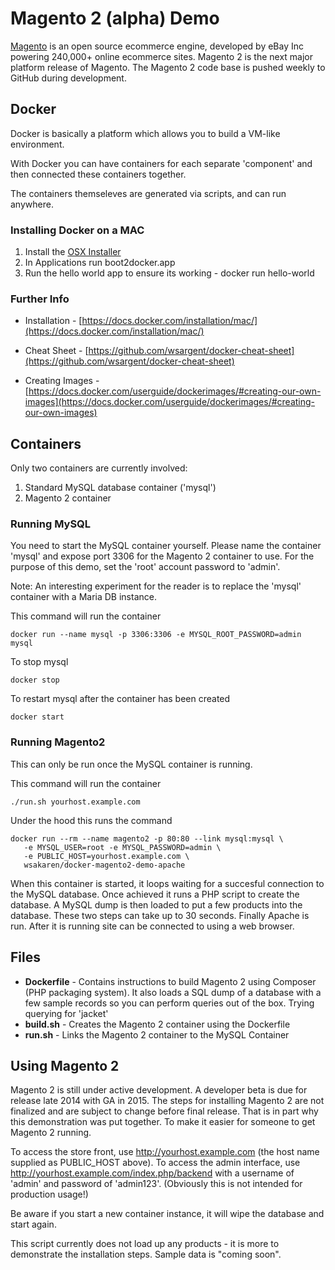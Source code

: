 # Magento 2 (alpha) Demo

[Magento](http://magento.com/) is an open source ecommerce engine,
developed by eBay Inc powering 240,000+ online ecommerce sites.
Magento 2 is the next major platform release of Magento.
The Magento 2 code base is pushed weekly to GitHub during development.

## Docker

Docker is basically a platform which allows you to build a VM-like environment.

With Docker you can have containers for each separate 'component' and then connected these containers together.

The containers themseleves are generated via scripts, and can run anywhere.

### Installing Docker on a MAC 

1. Install the [OSX Installer](https://github.com/boot2docker/osx-installer/releases/tag/v1.3.1)
2. In Applications run boot2docker.app
3. Run the hello world app to ensure its working - docker run hello-world

### Further Info

- Installation - [https://docs.docker.com/installation/mac/](https://docs.docker.com/installation/mac/)

- Cheat Sheet - [https://github.com/wsargent/docker-cheat-sheet](https://github.com/wsargent/docker-cheat-sheet)

- Creating Images - [https://docs.docker.com/userguide/dockerimages/#creating-our-own-images](https://docs.docker.com/userguide/dockerimages/#creating-our-own-images)


## Containers

Only two containers are currently involved:

1. Standard MySQL database container ('mysql')
2. Magento 2 container

### Running MySQL


You need to start the MySQL container yourself. Please name the container 'mysql'
and expose port 3306 for the Magento 2 container to use. For the purpose
of this demo, set the 'root' account password to 'admin'. 

Note: An interesting experiment for the reader is to replace the 'mysql' container with a Maria DB instance.


This command will run the container

    docker run --name mysql -p 3306:3306 -e MYSQL_ROOT_PASSWORD=admin mysql
    
To stop mysql 
    
    docker stop

To restart mysql after the container has been created 
    
    docker start

### Running Magento2

This can only be run once the MySQL container is running.

This command will run the container

    ./run.sh yourhost.example.com
    
Under the hood this runs the command

    docker run --rm --name magento2 -p 80:80 --link mysql:mysql \
       -e MYSQL_USER=root -e MYSQL_PASSWORD=admin \
       -e PUBLIC_HOST=yourhost.example.com \
       wsakaren/docker-magento2-demo-apache
       
When this container is started, it loops waiting for a succesful
connection to the MySQL database. Once achieved it runs a PHP script
to create the database. A MySQL dump is then loaded to put a few
products into the database. These two steps can take up to 30 seconds.
Finally Apache is run. After it is running site can be connected to
using a web browser.

## Files

* **Dockerfile** - Contains instructions to build Magento 2 using Composer (PHP packaging system). It also loads a SQL dump of a database with a few sample records so you can perform queries out of the box. Trying querying for 'jacket'
* **build.sh** - Creates the Magento 2 container using the Dockerfile
* **run.sh** - Links the Magento 2 container to the MySQL Container


## Using Magento 2

Magento 2 is still under active development. A developer beta is due
for release late 2014 with GA in 2015. The steps for installing
Magento 2 are not finalized and are subject to change before final
release. That is in part why this demonstration was put together.
To make it easier for someone to get Magento 2 running.

To access the store front, use http://yourhost.example.com (the host
name supplied as PUBLIC_HOST above). To access the admin interface,
use http://yourhost.example.com/index.php/backend with a username
of 'admin' and password of 'admin123'. (Obviously this is not
intended for production usage!)

Be aware if you start a new container instance, it will wipe the
database and start again.

This script currently does not load up any products - it is more to
demonstrate the installation steps. Sample data is "coming soon".
